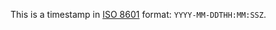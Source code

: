 This is a timestamp in [ISO 8601](https://en.wikipedia.org/wiki/ISO_8601) format: `YYYY-MM-DDTHH:MM:SSZ`.